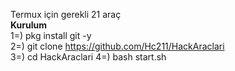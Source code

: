 Termux için gerekli 21 araç
<br><b>Kurulum</b><br>
1=) pkg install git -y<br>
2=) git clone https://github.com/Hc211/HackAraclari<br>
3=) cd HackAraclari
4=) bash start.sh

